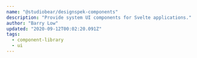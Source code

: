 ```yaml
---
name: "@studiobear/designspek-components"
description: "Provide system UI components for Svelte applications."
author: "Barry Low"
updated: "2020-09-12T00:02:20.091Z"
tags: 
  - component-library
  - ui
---
```

